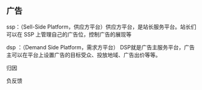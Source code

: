 ## 广告

ssp：（Sell-Side Platform，供应方平台）供应方平台，是站长服务平台。站长们可以在 SSP 上管理自己的广告位，控制广告的展现等

dsp ：（Demand Side Platform，需求方平台） DSP就是广告主服务平台，广告主可以在平台上设置广告的目标受众、投放地域、广告出价等等。

归因

负反馈





